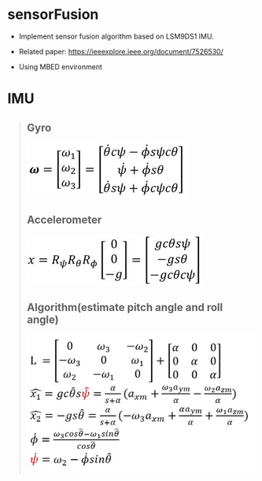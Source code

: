 # sensorFusion
* Implement sensor fusion algorithm based on LSM9DS1 IMU.

* Related paper: https://ieeexplore.ieee.org/document/7526530/

* Using MBED environment


# IMU
> ## Gyro
> ![image](https://github.com/middleyuan/sensorFusion/blob/master/gyro.JPG)
> ## Accelerometer
> ![image](https://github.com/middleyuan/sensorFusion/blob/master/accelerometer.JPG)
> ## Algorithm(estimate pitch angle and roll angle)
> ![image](https://github.com/middleyuan/sensorFusion/blob/master/algorithm.JPG)


 




